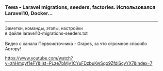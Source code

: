 ### Тема - Laravel migrations, seeders, factories. Использовался Laravel10, Docker...
<hr>

Заметки, команды, этапы, настройки <br> в файле laravel10-migrations-seeders.txt <br><br> Видео с канала
Первоисточника - Grapes, за что огромное спасибо Автору!
<br>


https://www.youtube.com/watch?v=zhHmqyf1eFY&list=PLze7bMjv1CYuFDzbuKwSqo9ZfdiScyYX7&index=7

